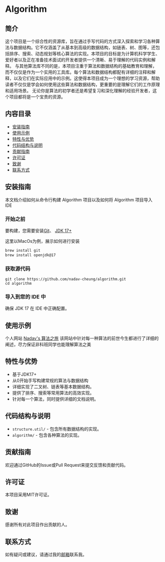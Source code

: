 # Algorithm

## 简介

这个项目是一个综合性的资源库，旨在通过手写代码的方式深入探索和学习各种算法与数据结构。它不仅涵盖了从基本到高级的数据结构，如链表、树、图等，还包括排序、搜索、动态规划等核心算法的实现。本项目的目标是为计算机科学学生、爱好者以及正在准备技术面试的开发者提供一个清晰、易于理解的代码实例和解释。 与其他算法库不同的是，本项目注重于算法和数据结构的基础教育和理解，而不仅仅是作为一个实用的工具库。每个算法和数据结构都配有详细的注释和解释，以及它们在实际应用中的示例。这使得本项目成为一个理想的学习资源，帮助读者不仅仅是学会如何使用这些算法和数据结构，更重要的是理解它们的工作原理和适用场景。 无论你是算法的初学者还是希望复习和深化理解的经验开发者，这个项目都将是一个宝贵的资源。

## 内容目录

- [安装指南](#安装指南)
- [使用示例](#使用示例)
- [特性与优势](#特性与优势)
- [代码结构与说明](#代码结构与说明)
- [贡献指南](#贡献指南)
- [许可证](#许可证)
- [致谢](#致谢)
- [联系方式](#联系方式)

## 安装指南

本文档介绍如何从命令行构建 Algorithm 项目以及如何将 Algorithm 项目导入 IDE

### 开始之前

要构建，您需要安装[Git](https://docs.github.com/en/get-started/quickstart/set-up-git)、 [JDK 17+](https://adoptium.net/)

这里以MacOs为例，展示如何进行安装

```bash
brew install git
brew install openjdk@17
```

### 获取源代码

```
git clone https://github.com/nadav-cheung/algorithm.git
cd algorithm
```

### 导入到您的 IDE 中

确保 JDK 17 在 IDE 中正确配置。

## 使用示例

个人网站 [Nadav's 算法之旅](https://nadav.com.cn/) 该网站中针对每一种算法的前世今生都进行了详细的阐述，尽力保证非科班同学也能理解算法之美

## 特性与优势

- 基于JDK17+
- 从0开始手写构建常规的算法与数据结构
- 详细实现了二叉树、链表等基本数据结构。
- 提供了排序、搜索等常用算法的高效实现。
- 针对每一个算法，同时提供详细的文档说明。

## 代码结构与说明

- `structure.util/` - 包含所有数据结构的实现。
- `algorithm/` - 包含各种算法的实现。

## 贡献指南

欢迎通过GitHub的Issue或Pull Request来提交反馈和贡献代码。

## 许可证

本项目采用MIT许可证。

## 致谢

感谢所有对此项目作出贡献的人。

## 联系方式

如有疑问或建议，请通过我的[邮箱](nadav.cheung@gmail.com)联系我。
